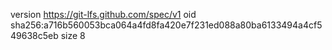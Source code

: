 version https://git-lfs.github.com/spec/v1
oid sha256:a716b560053bca064a4fd8fa420e7f231ed088a80ba6133494a4cf549638c5eb
size 8
